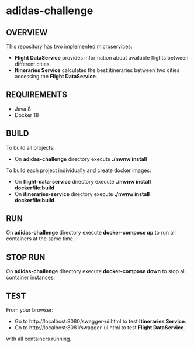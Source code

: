 # adidas-challenge

OVERVIEW
--------
This repository has two implemented microservices:
* **Flight DataService** provides information about available flights between different cities.
* **Itineraries Service** calculates the best itineraries between two cities accessing the **Flight DataService**.

REQUIREMENTS
------------
* Java 8
* Docker 18

BUILD
-----
To build all projects: 
* On **adidas-challenge** directory execute **./mvnw install**

To build each project individually and create docker images:
* On **flight-data-service** directory execute **./mvnw install dockerfile:build**
* On **itineraries-service** directory execute **./mvnw install dockerfile:build**

RUN
---
On **adidas-challenge** directory execute **docker-compose up** to run all containers at the same time.

STOP RUN
--------
On **adidas-challenge** directory execute **docker-compose down** to stop all container instances.

TEST
----
From your browser:
* Go to http://localhost:8080/swagger-ui.html to test **Itineraries Service**.
* Go to http://localhost:8081/swagger-ui.html to test **Flight DataService**.

with all containers running.
